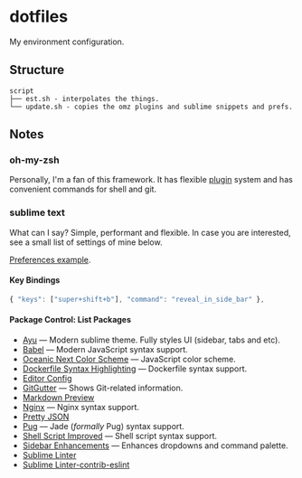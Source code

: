 dotfiles
========

My environment configuration.


## Structure

```
script
├── est.sh - interpolates the things.
└── update.sh - copies the omz plugins and sublime snippets and prefs.
```

## Notes


### oh-my-zsh

Personally, I'm a fan of this framework. It has flexible [plugin](https://github.com/robbyrussell/oh-my-zsh#plugins) system and has convenient commands for shell and git.


### sublime text

What can I say? Simple, performant and flexible. In case you are interested, see a small list of settings of mine below.

[Preferences example](extention/sublime-text/Preferences.sublime-settings).


#### Key Bindings

```javascript
{ "keys": ["super+shift+b"], "command": "reveal_in_side_bar" },
```


#### Package Control: List Packages

* [Ayu](https://packagecontrol.io/packages/ayu) — Modern sublime theme. Fully styles UI (sidebar, tabs and etc).
* [Babel](https://packagecontrol.io/packages/Babel) — Modern JavaScript syntax support.
* [Oceanic Next Color Scheme](https://packagecontrol.io/packages/Oceanic%20Next%20Color%20Scheme) — JavaScript color scheme.
* [Dockerfile Syntax Highlighting](https://packagecontrol.io/packages/Dockerfile%20Syntax%20Highlighting) — Dockerfile syntax support.
* [Editor Config](https://packagecontrol.io/packages/EditorConfig)
* [GitGutter](https://packagecontrol.io/packages/GitGutter) — Shows Git-related information.
* [Markdown Preview](https://packagecontrol.io/packages/Markdown%20Preview)
* [Nginx](https://packagecontrol.io/packages/nginx) — Nginx syntax support.
* [Pretty JSON](https://packagecontrol.io/packages/Pretty%20JSON)
* [Pug](https://packagecontrol.io/packages/Pug) — Jade (*formally* Pug) syntax support.
* [Shell Script Improved](https://packagecontrol.io/packages/ShellScriptImproved) — Shell script syntax support.
* [Sidebar Enhancements](https://packagecontrol.io/packages/SideBarEnhancements) — Enhances dropdowns and command palette.
* [Sublime Linter](https://packagecontrol.io/packages/SublimeLinter)
* [Sublime Linter-contrib-eslint](https://packagecontrol.io/packages/SublimeLinter-contrib-eslint)
